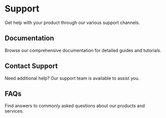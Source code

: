 # Support

Get help with your product through our various support channels.

## Documentation

Browse our comprehensive documentation for detailed guides and tutorials.

## Contact Support

Need additional help? Our support team is available to assist you.

## FAQs

Find answers to commonly asked questions about our products and services.